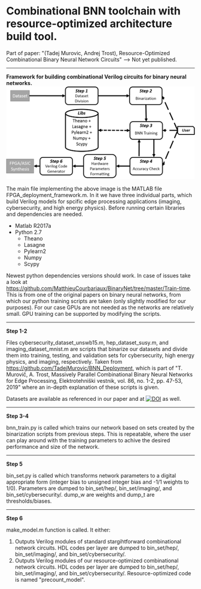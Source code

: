 # Combinational BNN toolchain with resource-optimized architecture build tool.

Part of paper: "(Tadej Murovic, Andrej Trost), Resource-Optimized Combinational Binary Neural Network Circuits"
--> Not yet published.

------------------------------------------------------------------------------------------------------------------
**Framework for building combinational Verilog circuits for binary neural networks.**
![Optional Text](flow_final.png)


The main file implementing the above image is the MATLAB file FPGA_deployment_framework.m. In it we have three individual parts, which build Verilog models for spcific edge processing applications (imaging, cybersecurity, and high energy physics). Before running certain libraries and dependencies are needed.

- Matlab R2017a
- Python 2.7
  - Theano
  - Lasagne
  - Pylearn2
  - Numpy 
  - Scypy

Newest python dependencies versions should work. In case of issues take a look at https://github.com/MatthieuCourbariaux/BinaryNet/tree/master/Train-time. This is from one of the original papers on binary neural networks, from which our python training scripts are taken (only slightly modified for our purposes). For our case GPUs are not needed as the networks are relatively small. GPU training can be supported by modifying the scripts.

----------------------------
**Step 1-2**

Files cybersecurity_dataset_unswb15.m, hep_dataset_susy.m, and imaging_dataset_mnist.m are scripts that binarize our datasets and divide them into training, testing, and validation sets for cybersecurity, high energy physics, and imaging, respectively. Taken from https://github.com/TadejMurovic/BNN_Deployment, which is part of "T. Murovič, A. Trost, Massively Parallel Combinational Binary Neural Networks for Edge Processing, Elektrotehniški vestnik, vol. 86, no. 1-2, pp. 47-53, 2019" where an in-depth explanation of these scripts is given.

Datasets are available as referenced in our paper and at [![DOI](https://zenodo.org/badge/DOI/10.5281/zenodo.3258657.svg)](https://doi.org/10.5281/zenodo.3258657) as well.

----------------------------
**Step 3-4**

bnn_train.py is called which trains our network based on sets created by the binarization scripts from previous steps. This is repeatable, where the user can play around with the training parameters to achive the desired performance and size of the network.

----------------------------
**Step 5**

bin_set.py is called which transforms network parameters to a digital appropriate form (integer bias to unsigned integer bias and -1/1 weights to 1/0). Parameters are dumped to bin_set/hep/, bin_set/imaging/, and bin_set/cybersecurity/. dump_w are weights and dump_t are thresholds/biases.

----------------------------
**Step 6**

make_model.m function is called. It either:
  1. Outputs Verilog modules of standard stargihtforward combinational network circuits. HDL codes per layer are dumped to bin_set/hep/, 
  bin_set/imaging/, and bin_set/cybersecurity/.
  2. Outputs Verilog modules of our resource-optimized combinational network circuits. HDL codes per layer are dumped to bin_set/hep/, bin_set/imaging/, and bin_set/cybersecurity/. Resource-optimized code is named "precount_model".




